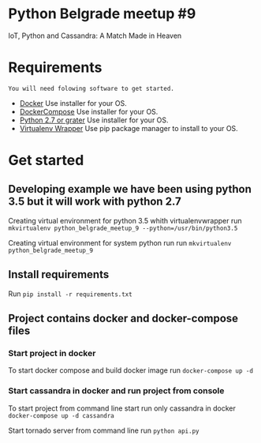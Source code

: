 # Python Belgrade meetup #9
IoT, Python and Cassandra: A Match Made in Heaven

# Requirements

    You will need folowing software to get started.
  - [Docker](https://www.docker.com) Use installer for your OS.
  - [DockerCompose](https://docs.docker.com/compose/) Use installer for your OS.
  - [Python 2.7 or grater](https://www.python.org) Use installer for your OS.
  - [Virtualenv Wrapper](https://virtualenvwrapper.readthedocs.io/en/latest/) Use pip package manager to install to your OS.


# Get started

## Developing example we have been using python 3.5 but it will work with python 2.7

Creating virtual environment for python 3.5 whith virtualenvwrapper run
```mkvirtualenv python_belgrade_meetup_9 --python=/usr/bin/python3.5```

Creating virtual environment for system python run
run ```mkvirtualenv python_belgrade_meetup_9```

## Install requirements

Run ```pip install -r requirements.txt```

## Project contains docker and docker-compose files

### Start project in docker

To start docker compose and build docker image run
```docker-compose up -d```


### Start cassandra in docker and run project from console

To start project from command line start run only cassandra in docker
```docker-compose up -d cassandra```

Start tornado server from command line run
```python api.py```


